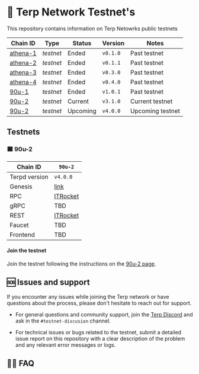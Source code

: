 <div>
    <h1>   
       🌌 Terp Network Testnet's
    </h1>
    <p> This repository contains information on Terp Netowrks public testnets </p>

</div>

| Chain ID                              | Type      | Status | Version       | Notes           |
|---------------------------------------|-----------|--------|---------------|-----------------|
| [athena-1](./athena-1) | *testnet* | Ended   | `v0.1.0`     | Past testnet |
| [athena-2](./athena-2) | *testnet* | Ended   | `v0.1.1`     | Past testnet  |
| [athena-3](./athena-3) | *testnet* | Ended   | `v0.3.0`     | Past testnet  |
| [athena-4](./athena-4) | *testnet* | Ended  | `v0.4.0`     | Past testnet  |
| [90u-1](./90u-1)       | *testnet* | Ended  | `v1.0.1`     | Past testnet  |
| [90u-2](./90u-2)       | *testnet* | Current | `v3.1.0`     | Current testnet  |
| [90u-2](./90u-2)       | *testnet* | Upcoming | `v4.0.0`     | Upcoming testnet  |

## Testnets

### 🟪 90u-2

| Chain ID         | `90u-2`                                                                   |
|------------------|---------------------------------------------------------------------------------|
| Terpd version | `v4.0.0 `                                                                        |
| Genesis          | [link](https://raw.githubusercontent.com/terpnetwork/test-net/master/90u-2/genesis.json)                                                  |
| RPC              | [ITRocket](https://terp-testnet-api.itrocket.net)                                                  |
| gRPC             | TBD                                                  |
| REST             | [ITRocket](https://terp-testnet-api.itrocket.net)                                                  |
| Faucet           | TBD                                                  |
| Frontend         | TBD                                                  |

#### Join the testnet 

Join the testnet following the instructions on the [90u-2 page](./90u-2/README.md).


## 🆘 Issues and support

If you encounter any issues while joining the Terp network or have questions about the process, please don't hesitate to reach out for support.

- For general questions and community support, join the [Terp Discord](https://discord.gg/AxAuff4BCt) and ask in the `#testnet-discusion` channel.

- For technical issues or bugs related to the testnet, submit a detailed issue report on this repository with a clear description of the problem and any relevant error messages or logs.

## 🙋‍♀️ FAQ

